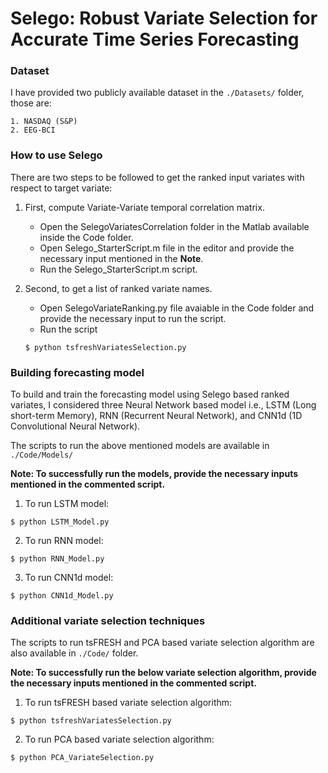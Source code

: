 # Selego: Robust Variate Selection for Accurate Time Series Forecasting

### Dataset

I have provided two publicly available dataset in the ` ./Datasets/ ` folder, those are:

	1. NASDAQ (S&P)
	2. EEG-BCI

### How to use Selego

There are two steps to be followed to get the ranked input variates with respect to target variate:

1. First, compute Variate-Variate temporal correlation matrix.
	* Open the SelegoVariatesCorrelation folder in the Matlab available inside the Code folder.
	* Open Selego_StarterScript.m file in the editor and provide the necessary input mentioned in the **Note**.
	* Run the Selego_StarterScript.m script.

2. Second, to get a list of ranked variate names.
	* Open SelegoVariateRanking.py file avaiable in the Code folder and provide the necessary input to run the script.
	* Run the script
	```
	$ python tsfreshVariatesSelection.py
	```
	
### Building forecasting model

To build and train the forecasting model using Selego based ranked variates, I considered three Neural Network based model i.e., LSTM 
(Long short-term Memory), RNN (Recurrent Neural Network), and CNN1d (1D Convolutional Neural Network).

The scripts to run the above mentioned models are available in ` ./Code/Models/ `

**Note: To successfully run the models, provide the necessary inputs mentioned in the commented script.**

1. To run LSTM model:
```
$ python LSTM_Model.py
```

2. To run RNN model:
```
$ python RNN_Model.py
```

3. To run CNN1d model:
```
$ python CNN1d_Model.py
```

### Additional variate selection techniques

The scripts to run tsFRESH and PCA based variate selection algorithm are also available in ` ./Code/ ` folder.

**Note: To successfully run the below variate selection algorithm, provide the necessary inputs mentioned in the commented script.**

1. To run tsFRESH based variate selection algorithm:
```
$ python tsfreshVariatesSelection.py
```

2. To run PCA based variate selection algorithm:
```
$ python PCA_VariateSelection.py
```
